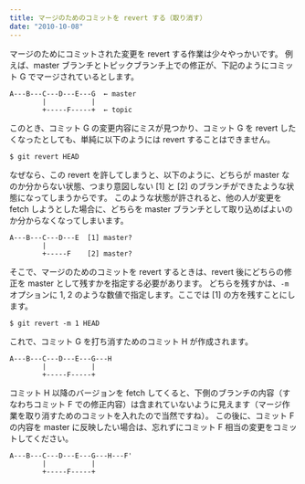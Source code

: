 ```yaml
---
title: マージのためのコミットを revert する（取り消す）
date: "2010-10-08"
---
```


マージのためにコミットされた変更を revert する作業は少々やっかいです。
例えば、master ブランチとトピックブランチ上での修正が、下記のようにコミット G でマージされているとします。

~~~
A---B---C---D---E---G  ← master
        |           |
        +-----F-----+  ← topic
~~~

このとき、コミット G の変更内容にミスが見つかり、コミット G を revert したくなったとしても、単純に以下のようには revert することはできません。

~~~
$ git revert HEAD
~~~

なぜなら、この revert を許してしまうと、以下のように、どちらが master なのか分からない状態、つまり意図しない [1] と [2] のブランチができたような状態になってしまうからです。
このような状態が許されると、他の人が変更を fetch しようとした場合に、どちらを master ブランチとして取り込めばよいのか分からなくなってしまいます。

~~~
A---B---C---D---E  [1] master?
        |
        +-----F    [2] master?
~~~

そこで、マージのためのコミットを revert するときは、revert 後にどちらの修正を master として残すかを指定する必要があります。
どちらを残すかは、`-m` オプションに 1, 2 のような数値で指定します。ここでは [1] の方を残すことにします。

~~~
$ git revert -m 1 HEAD
~~~

これで、コミット G を打ち消すためのコミット H が作成されます。

~~~
A---B---C---D---E---G---H
        |           |
        +-----F-----+
~~~

コミット H 以降のバージョンを fetch してくると、下側のブランチの内容（すなわちコミット F での修正内容）は含まれていないように見えます（マージ作業を取り消すためのコミットを入れたので当然ですね）。
この後に、コミット F の内容を master に反映したい場合は、忘れずにコミット F 相当の変更をコミットしてください。

~~~
A---B---C---D---E---G---H---F'
        |           |
        +-----F-----+
~~~

